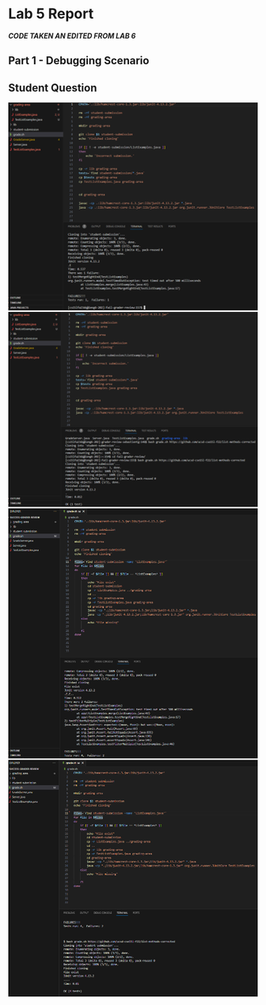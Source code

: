 # Lab 5 Report

***CODE TAKEN AN EDITED FROM LAB 6***

## **Part 1 - Debugging Scenario**
Student Question
---
![Ff](Photos/LabRep5/Fail_fail.png)
![Fs](Photos/LabRep5/Fail_Suc.png)
![Sf](Photos/LabRep5/Suc_Fail.png)
![Ss](Photos/LabRep5/Suc_Suc.png)
